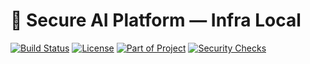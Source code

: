# 🧠 Secure AI Platform — Infra Local

[![Build Status](https://img.shields.io/github/actions/workflow/status/EODWeber/sai-infra-local/ci.yml?branch=main&label=CI)](https://github.com/EODWeber/sai-infra-local/actions)
[![License](https://img.shields.io/badge/License-Apache%202.0-blue.svg)](./LICENSE)
[![Part of Project](https://img.shields.io/badge/Part%20of-Secure%20AI%20Platform-9cf?logo=github)](https://github.com/EODWeber/sai-platform-meta)
[![Security Checks](https://img.shields.io/badge/Security%20Scans-GHAS%20Enabled-success?logo=github)](https://github.com/EODWeber/sai-infra-local/security)
